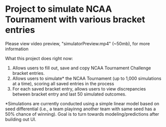 # Project to simulate NCAA Tournament with various bracket entries
Please view video preview, "simulatorPreview.mp4" (~50mb), for more information

What this project does right now:
1. Allows users to fill out, save and copy NCAA Tournament Challenge bracket entries.
2. Allows users to simulate\* the NCAA Tournament (up to 1,000 simulations at a time), scoring all saved entries in the process
3. For each saved bracket entry, allows users to view discrepancies between bracket entry and last 50 simulated outcomes.

 
\*Simulations are currently conducted using a simple linear model based on seed differential (i.e., a team playinng another team with same seed has a 50% chance of winning). Goal is to turn towards modeling/predictions after building out UI.
